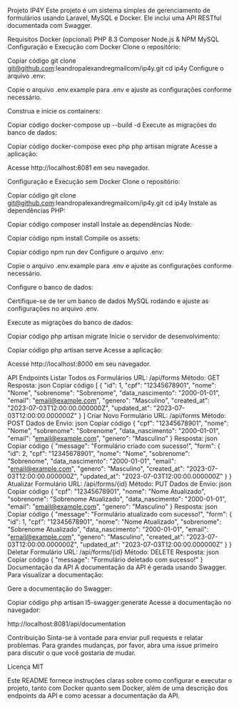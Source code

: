 Projeto IP4Y
Este projeto é um sistema simples de gerenciamento de formulários usando Laravel, MySQL e Docker. Ele inclui uma API RESTful documentada com Swagger.

Requisitos
Docker (opcional)
PHP 8.3
Composer
Node.js & NPM
MySQL
Configuração e Execução com Docker
Clone o repositório:

Copiar código
git clone git@github.com:leandropalexandregmailcom/ip4y.git
cd ip4y
Configure o arquivo .env:

Copie o arquivo .env.example para .env e ajuste as configurações conforme necessário.

Construa e inicie os containers:

Copiar código
docker-compose up --build -d
Execute as migrações do banco de dados:


Copiar código
docker-compose exec php php artisan migrate
Acesse a aplicação:

Acesse http://localhost:8081 em seu navegador.

Configuração e Execução sem Docker
Clone o repositório:


Copiar código
git clone git@github.com:leandropalexandregmailcom/ip4y.git
cd ip4y
Instale as dependências PHP:


Copiar código
composer install
Instale as dependências Node:


Copiar código
npm install
Compile os assets:


Copiar código
npm run dev
Configure o arquivo .env:

Copie o arquivo .env.example para .env e ajuste as configurações conforme necessário.

Configure o banco de dados:

Certifique-se de ter um banco de dados MySQL rodando e ajuste as configurações no arquivo .env.

Execute as migrações do banco de dados:


Copiar código
php artisan migrate
Inicie o servidor de desenvolvimento:


Copiar código
php artisan serve
Acesse a aplicação:

Acesse http://localhost:8000 em seu navegador.

API Endpoints
Listar Todos os Formulários
URL: /api/forms
Método: GET
Resposta:
json
Copiar código
[
    {
        "id": 1,
        "cpf": "12345678901",
        "nome": "Nome",
        "sobrenome": "Sobrenome",
        "data_nascimento": "2000-01-01",
        "email": "email@example.com",
        "genero": "Masculino",
        "created_at": "2023-07-03T12:00:00.000000Z",
        "updated_at": "2023-07-03T12:00:00.000000Z"
    }
]
Criar Novo Formulário
URL: /api/forms
Método: POST
Dados de Envio:
json
Copiar código
{
    "cpf": "12345678901",
    "nome": "Nome",
    "sobrenome": "Sobrenome",
    "data_nascimento": "2000-01-01",
    "email": "email@example.com",
    "genero": "Masculino"
}
Resposta:
json
Copiar código
{
    "message": "Formulário criado com sucesso!",
    "form": {
        "id": 2,
        "cpf": "12345678901",
        "nome": "Nome",
        "sobrenome": "Sobrenome",
        "data_nascimento": "2000-01-01",
        "email": "email@example.com",
        "genero": "Masculino",
        "created_at": "2023-07-03T12:00:00.000000Z",
        "updated_at": "2023-07-03T12:00:00.000000Z"
    }
}
Atualizar Formulário
URL: /api/forms/{id}
Método: PUT
Dados de Envio:
json
Copiar código
{
    "cpf": "12345678901",
    "nome": "Nome Atualizado",
    "sobrenome": "Sobrenome Atualizado",
    "data_nascimento": "2000-01-01",
    "email": "email@example.com",
    "genero": "Masculino"
}
Resposta:
json
Copiar código
{
    "message": "Formulário atualizado com sucesso!",
    "form": {
        "id": 1,
        "cpf": "12345678901",
        "nome": "Nome Atualizado",
        "sobrenome": "Sobrenome Atualizado",
        "data_nascimento": "2000-01-01",
        "email": "email@example.com",
        "genero": "Masculino",
        "created_at": "2023-07-03T12:00:00.000000Z",
        "updated_at": "2023-07-03T12:00:00.000000Z"
    }
}
Deletar Formulário
URL: /api/forms/{id}
Método: DELETE
Resposta:
json
Copiar código
{
    "message": "Formulário deletado com sucesso!"
}
Documentação da API
A documentação da API é gerada usando Swagger. Para visualizar a documentação:

Gere a documentação do Swagger:


Copiar código
php artisan l5-swagger:generate
Acesse a documentação no navegador:

http://localhost:8081/api/documentation

Contribuição
Sinta-se à vontade para enviar pull requests e relatar problemas. Para grandes mudanças, por favor, abra uma issue primeiro para discutir o que você gostaria de mudar.

Licença
MIT

Este README fornece instruções claras sobre como configurar e executar o projeto, tanto com Docker quanto sem Docker, além de uma descrição dos endpoints da API e como acessar a documentação da API.
